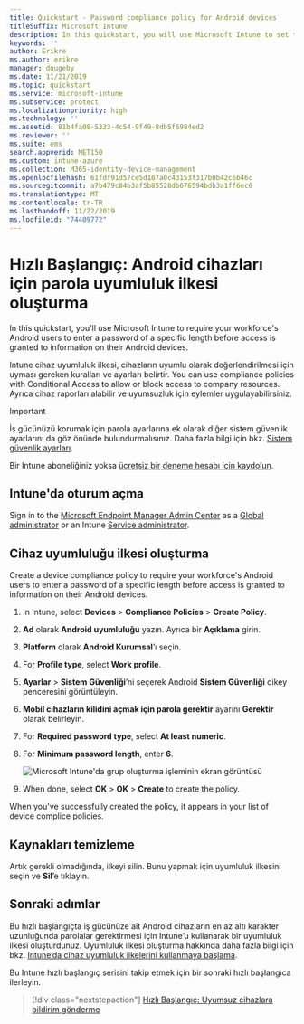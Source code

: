 ```yaml
---
title: Quickstart - Password compliance policy for Android devices
titleSuffix: Microsoft Intune
description: In this quickstart, you will use Microsoft Intune to set the length of the password required for Android devices.
keywords: ''
author: Erikre
ms.author: erikre
manager: dougeby
ms.date: 11/21/2019
ms.topic: quickstart
ms.service: microsoft-intune
ms.subservice: protect
ms.localizationpriority: high
ms.technology: ''
ms.assetid: 81b4fa08-5333-4c54-9f49-8db5f6984ed2
ms.reviewer: ''
ms.suite: ems
search.appverid: MET150
ms.custom: intune-azure
ms.collection: M365-identity-device-management
ms.openlocfilehash: 61fdf91d57ce5d187a0c43153f317b0b42c6b46c
ms.sourcegitcommit: a7b479c84b3af5b85528db676594bdb3a1ff6ec6
ms.translationtype: MT
ms.contentlocale: tr-TR
ms.lasthandoff: 11/22/2019
ms.locfileid: "74409772"
---
```

# <a name="quickstart-create-a-password-compliance-policy-for-android-devices"></a>Hızlı Başlangıç: Android cihazları için parola uyumluluk ilkesi oluşturma

In this quickstart, you'll use Microsoft Intune to require your workforce's Android users to enter a password of a specific length before access is granted to information on their Android devices.

Intune cihaz uyumluluk ilkesi, cihazların uyumlu olarak değerlendirilmesi için uyması gereken kuralları ve ayarları belirtir. You can use compliance policies with Conditional Access to allow or block access to company resources. Ayrıca cihaz raporları alabilir ve uyumsuzluk için eylemler uygulayabilirsiniz.

> [!IMPORTANT]
> İş gücünüzü korumak için parola ayarlarına ek olarak diğer sistem güvenlik ayarlarını da göz önünde bulundurmalısınız. Daha fazla bilgi için bkz. [Sistem güvenlik ayarları](compliance-policy-create-android-for-work.md).

Bir Intune aboneliğiniz yoksa [ücretsiz bir deneme hesabı için kaydolun](../fundamentals/free-trial-sign-up.md).

## <a name="sign-in-to-intune"></a>Intune'da oturum açma

Sign in to the [Microsoft Endpoint Manager Admin Center](https://go.microsoft.com/fwlink/?linkid=2109431) as a [Global administrator](../fundamentals/users-add.md#types-of-administrators) or an Intune [Service administrator](../fundamentals/users-add.md#types-of-administrators).

## <a name="create-a-device-compliance-policy"></a>Cihaz uyumluluğu ilkesi oluşturma

Create a device compliance policy to require your workforce's Android users to enter a password of a specific length before access is granted to information on their Android devices.

1. In Intune, select **Devices** > **Compliance Policies** > **Create Policy**.

2. **Ad** olarak **Android uyumluluğu** yazın. Ayrıca bir **Açıklama** girin.

3. **Platform** olarak **Android Kurumsal**’ı seçin.

4. For **Profile type**, select **Work profile**.

5. **Ayarlar** > **Sistem Güvenliği**’ni seçerek Android **Sistem Güvenliği** dikey penceresini görüntüleyin.

6. **Mobil cihazların kilidini açmak için parola gerektir** ayarını **Gerektir** olarak belirleyin.

7. For **Required password type**, select **At least numeric**.

8. For **Minimum password length**, enter **6**.

    ![Microsoft Intune'da grup oluşturma işleminin ekran görüntüsü](./media/quickstart-set-password-length-android/quickstart-set-password-length-android-01.png)

9. When done, select **OK** > **OK** > **Create** to create the policy.

When you've successfully created the policy, it appears in your list of device complice policies.

## <a name="clean-up-resources"></a>Kaynakları temizleme

Artık gerekli olmadığında, ilkeyi silin. Bunu yapmak için uyumluluk ilkesini seçin ve **Sil**’e tıklayın.

## <a name="next-steps"></a>Sonraki adımlar

Bu hızlı başlangıçta iş gücünüze ait Android cihazların en az altı karakter uzunluğunda parolalar gerektirmesi için Intune’u kullanarak bir uyumluluk ilkesi oluşturdunuz. Uyumluluk ilkesi oluşturma hakkında daha fazla bilgi için bkz. [Intune’da cihaz uyumluluk ilkelerini kullanmaya başlama](device-compliance-get-started.md).

Bu Intune hızlı başlangıç serisini takip etmek için bir sonraki hızlı başlangıca ilerleyin.

> [!div class="nextstepaction"]
> [Hızlı Başlangıç: Uyumsuz cihazlara bildirim gönderme](../quickstart-send-notification.md)
